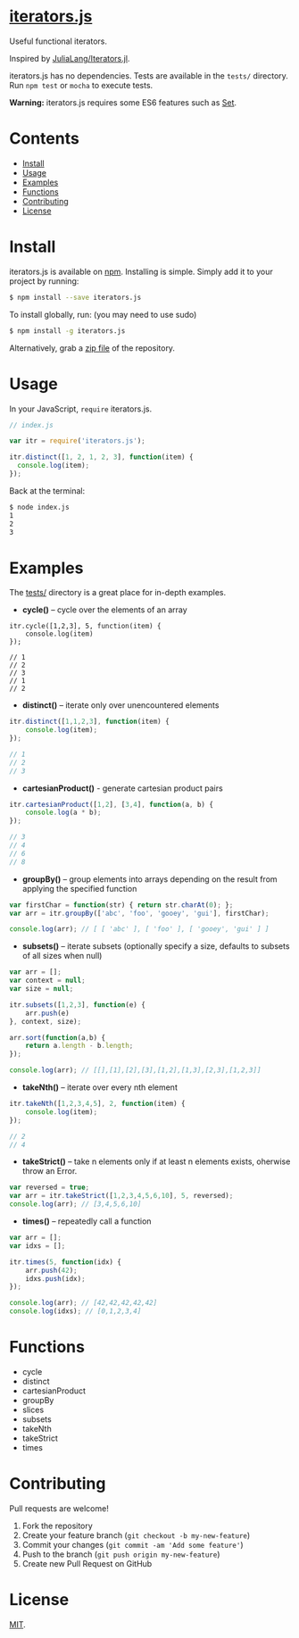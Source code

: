# [iterators.js](./)

Useful functional iterators. 

Inspired by [JuliaLang/Iterators.jl](https://github.com/JuliaLang/Iterators.jl). 

iterators.js has no dependencies. Tests are available in the `tests/` directory. Run `npm test` or `mocha` to execute tests.

**Warning:** iterators.js requires some ES6 features such as [Set](https://developer.mozilla.org/en-US/docs/Web/JavaScript/Reference/Global_Objects/Set).

# Contents

* [Install](#install)
* [Usage](#usage)
* [Examples](#examples)
* [Functions](#functions)
* [Contributing](#contributing)
* [License](#license)

# Install

iterators.js is available on [npm](). Installing is simple. Simply add it to your project by running:

````bash
$ npm install --save iterators.js
````

To install globally, run: (you may need to use sudo)

````bash
$ npm install -g iterators.js
````

Alternatively, grab a [zip file](https://github.com/nishanths/iterators.js/archive/master.zip) of the repository.

# Usage

In your JavaScript, `require` iterators.js.

````js
// index.js

var itr = require('iterators.js');

itr.distinct([1, 2, 1, 2, 3], function(item) {
  console.log(item);
});

````

Back at the terminal:

````bash
$ node index.js
1
2
3
````

# Examples

The [tests/](https://github.com/nishanths/iterators.js/tree/master/test) directory is a great place for in-depth examples.

* **cycle()** – cycle over the elements of an array

````
itr.cycle([1,2,3], 5, function(item) {
    console.log(item)
});

// 1
// 2
// 3
// 1
// 2
````

* **distinct()** – iterate only over unencountered elements

````js
itr.distinct([1,1,2,3], function(item) {
    console.log(item);
});

// 1
// 2
// 3
````

* **cartesianProduct()** - generate cartesian product pairs

````js
itr.cartesianProduct([1,2], [3,4], function(a, b) {
    console.log(a * b);
});

// 3
// 4
// 6
// 8
````

* **groupBy()** – group elements into arrays depending on the result from applying the specified function

````js
var firstChar = function(str) { return str.charAt(0); };
var arr = itr.groupBy(['abc', 'foo', 'gooey', 'gui'], firstChar);

console.log(arr); // [ [ 'abc' ], [ 'foo' ], [ 'gooey', 'gui' ] ]
````

* **subsets()** – iterate subsets (optionally specify a size, defaults to subsets of all sizes when null)

````js
var arr = [];
var context = null;
var size = null;

itr.subsets([1,2,3], function(e) {
    arr.push(e)
}, context, size);

arr.sort(function(a,b) {
    return a.length - b.length;
});

console.log(arr); // [[],[1],[2],[3],[1,2],[1,3],[2,3],[1,2,3]]
````

* **takeNth()** – iterate over every nth element

````js
itr.takeNth([1,2,3,4,5], 2, function(item) {
    console.log(item);
});

// 2
// 4
````

* **takeStrict()** – take n elements only if at least n elements exists, oherwise throw an Error.

````js
var reversed = true;
var arr = itr.takeStrict([1,2,3,4,5,6,10], 5, reversed);
console.log(arr); // [3,4,5,6,10]
````
        
* **times()** – repeatedly call a function

````js
var arr = [];
var idxs = [];

itr.times(5, function(idx) {
    arr.push(42);
    idxs.push(idx);
});

console.log(arr); // [42,42,42,42,42]
console.log(idxs); // [0,1,2,3,4]
````

# Functions

* cycle
* distinct
* cartesianProduct
* groupBy
* slices
* subsets
* takeNth
* takeStrict
* times

# Contributing

Pull requests are welcome!

1. Fork the repository
2. Create your feature branch (`git checkout -b my-new-feature`)
3. Commit your changes (`git commit -am 'Add some feature'`)
4. Push to the branch (`git push origin my-new-feature`)
5. Create new Pull Request on GitHub

# License

[MIT](https://github.com/nishanths/iterators.js/blob/master/LICENSE).